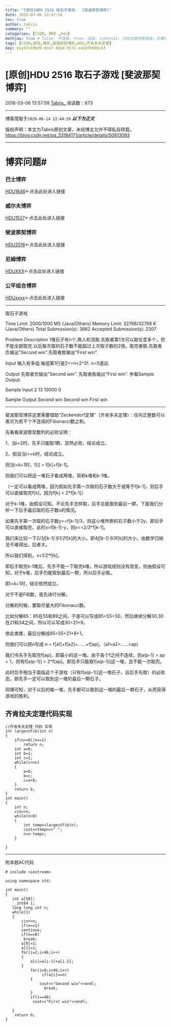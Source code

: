 ```yaml
---
title: "[原创]HDU 2516 取石子游戏   [斐波那契博弈]"
date: 2016-03-06 13:57:58
toc: true
author: tabris
summary: ""
categories: [CSDN, 博弈 ,hdu]
mathjax: true # false: 不渲染, true: 渲染, internal: 只在文章内部渲染，文章列表中不渲染
tags: [CSDN,游戏,博弈,斐波那契博弈,HDU,齐肯多夫定理]
key: key97c69bd9-9ce7-401d-9172-e410f6986cb3
---
```


# [原创]HDU 2516 取石子游戏   [斐波那契博弈]

2016-03-06 13:57:58  [Tabris_](https://me.csdn.net/qq_33184171) 阅读数：673

---

博客爬取于`2020-06-14 22:44:59`
***以下为正文***

版权声明：本文为Tabris原创文章，未经博主允许不得私自转载。
https://blog.csdn.net/qq_33184171/article/details/50813093

<!-- more -->

---


# 博弈问题#

### 巴士博弈
[HDU1846](http://blog.csdn.net/qq_33184171/article/details/50790076)<-点击此处进入链接
### 威尔夫博弈
[HDU1527](http://blog.csdn.net/qq_33184171/article/details/50790140)<-点击此处进入链接
### 斐波那契博弈
[HDU2516](http://acm.hdu.edu.cn/showproblem.php?pid=2516)<-点击此处进入链接
### 尼姆博弈
 [HDUXXX](http://blog.csdn.net/qq_33184171/article/details/50813592)<-点击此处进入链接
### 公平组合博弈
[HDUxxxx](asdfasd)<-点击此处进入链接


--------
 
取石子游戏

Time Limit: 2000/1000 MS (Java/Others)    Memory Limit: 32768/32768 K (Java/Others)
Total Submission(s): 3862    Accepted Submission(s): 2307


Problem Description
1堆石子有n个,两人轮流取.先取者第1次可以取任意多个，但不能全部取完.以后每次取的石子数不能超过上次取子数的2倍。取完者胜.先取者负输出"Second win".先取者胜输出"First win".
 

Input
输入有多组.每组第1行是2<=n<2^31. n=0退出.
 

Output
先取者负输出"Second win". 先取者胜输出"First win". 
参看Sample Output.
 

Sample Input
2
13
10000
0
 

Sample Output
Second win
Second win
First win
 
-------------

斐波那契博弈这里需要借助“Zeckendorf定理”（齐肯多夫定理）：任何正整数可以表示为若干个不连续的Fibonacci数之和。

先看看斐波那契数列的必败证明：

1、当i=2时，先手只能取1颗，显然必败，结论成立。

2、假设当i<=k时，结论成立。


 则当i=k+1时，f[i] = f[k]+f[k-1]。

  则我们可以把这一堆石子看成两堆，简称k堆和k-1堆。

  （一定可以看成两堆，因为假如先手第一次取的石子数大于或等于f[k-1]，则后手可以直接取完f[k]，因为f[k] < 2*f[k-1]）

   对于k-1堆，由假设可知，不论先手怎样取，后手总能取到最后一颗。下面我们分析一下后手最后取的石子数x的情况。

   如果先手第一次取的石子数y>=f[k-1]/3，则这小堆所剩的石子数小于2y，即后手可以直接取完，此时x=f[k-1]-y，则x<=2/3*f[k-1]。

   我们来比较一下2/3*f[k-1]与1/2*f[k]的大小。即4*f[k-1]与3*f[k]的大小，由数学归纳法不难得出，后者大。

   所以我们得到，x<1/2*f[k]。

   即后手取完k-1堆后，先手不能一下取完k堆，所以游戏规则没有改变，则由假设可知，对于k堆，后手仍能取到最后一颗，所以后手必胜。

   即i=k+1时，结论依然成立。

对于不是FIB数，首先进行分解。

分解的时候，要取尽量大的Fibonacci数。

比如分解85：85在55和89之间，于是可以写成85=55+30，然后继续分解30,30在21和34之间，所以可以写成30=21+9，

依此类推，最后分解成85=55+21+8+1。

则我们可以把n写成  n = f[a1]+f[a2]+……+f[ap]。（a1>a2>……>ap）

我们令先手先取完f[ap]，即最小的这一堆。由于各个f之间不连续，则a(p-1) > ap  + 1，则有f[a(p-1)] > 2*f[ap]。即后手只能取f[a(p-1)]这一堆，且不能一次取完。

此时后手相当于面临这个子游戏（只有f[a(p-1)]这一堆石子，且后手先取）的必败态，即先手一定可以取到这一堆的最后一颗石子。

同理可知，对于以后的每一堆，先手都可以取到这一堆的最后一颗石子，从而获得游戏的胜利。

齐肯拉夫定理代码实现
---------------------
```
//齐肯多夫定理 代码 实现
int largestFib(int n)
{
    if(n==0||n==1)
        return n;
    int a=0;
    int b=1;
    int c=1;
    while(c<=n)
    {
        a=b;
        b=c;
        c=a+b;
    }
    return b;
}
int main()
{
    int n;
    cin>>n;
    while(n>0)
    {
        int tempn=largestFib(n);
        cout<<tempn<<" ";
        n=n-tempn;
    }

}

```

-------------
附本题AC代码
```
# include <iostream>

using namespace std;

int main()
{
   int a[50];
   __int64 i;
   long long int n;
   while(1)
   {
       cin>>n;
       if(n==1)
       continue;
       if(n==0)
        break;
       a[0]=1;
       a[1]=1;
       for(i=2;i<46;i++)
       {
           a[i]=a[i-1]+a[i-2];
       }
           for(i=0;i<46;i++)
                if(a[i]==n)
           {
               cout<<"Second win"<<endl;
                 break;
           }
           if(i==46)
            cout<<"First win"<<endl;

   }
    return 0;
}
```